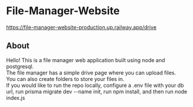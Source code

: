 # File-Manager-Website
https://file-manager-website-production.up.railway.app/drive  
## About  
Hello! This is a file manager web application built using node and postgresql.  
The file manager has a simple drive page where you can upload files.  
You can also create folders to store your files in.  
If you would like to run the repo locally, configure a .env file with your db url, run prisma migrate dev --name init, run npm install, and then run node index.js  